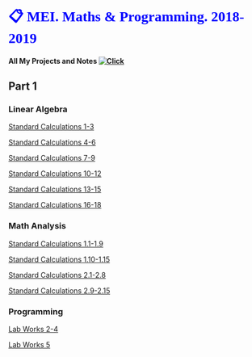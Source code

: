 <link href="https://fonts.googleapis.com/css?family=Ewert|Roboto&effect=3d|ice|" rel="stylesheet">
<h1 style="color:blue; font-family:Ewert;"> &#x1F4CB; MEI. Maths & Programming. 2018-2019</h1>

#### All My Projects and Notes [![Click](https://olgabelitskaya.github.io/badge_awesome.svg)](https://olgabelitskaya.github.io/README.html)

## Part 1

### Linear Algebra

[Standard Calculations 1-3](https://olgabelitskaya.github.io/linearalgebra_practice101102103.html)

[Standard Calculations 4-6](https://olgabelitskaya.github.io/linearalgebra_practice104105106.html)

[Standard Calculations 7-9](https://olgabelitskaya.github.io/linearalgebra_practice107108109.html)

[Standard Calculations 10-12](https://olgabelitskaya.github.io/linearalgebra_practice110111112.html)

[Standard Calculations 13-15](https://olgabelitskaya.github.io/linearalgebra_practice113114115.html)

[Standard Calculations 16-18](https://olgabelitskaya.github.io/linearalgebra_practice116117118.html)

### Math Analysis

[Standard Calculations 1.1-1.9](https://olgabelitskaya.github.io/mathanalysis_standardcalc101-109.html)

[Standard Calculations 1.10-1.15](https://olgabelitskaya.github.io/mathanalysis_standardcalc110-115.html)

[Standard Calculations 2.1-2.8](https://olgabelitskaya.github.io/mathanalysis_standardcalc201-208.html)

[Standard Calculations 2.9-2.15](https://olgabelitskaya.github.io/mathanalysis_standardcalc209-215.html)

### Programming

[Lab Works 2-4](https://olgabelitskaya.github.io/program_lab234.html)

[Lab Works 5](https://olgabelitskaya.github.io/program_lab5.html)